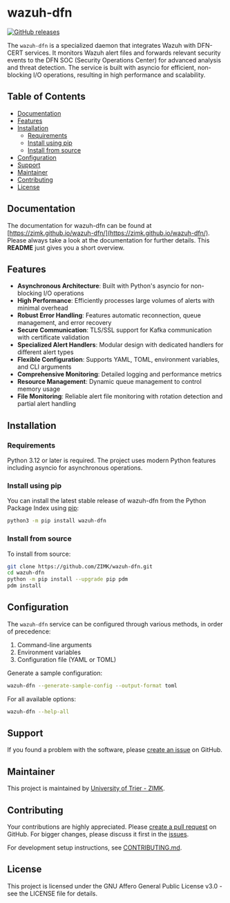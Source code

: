 # wazuh-dfn <!-- omit in toc -->

[![GitHub releases](https://img.shields.io/github/release-pre/ZIMK/wazuh-dfn.svg)](https://github.com/ZIMK/wazuh-dfn/releases)

The `wazuh-dfn` is a specialized daemon that integrates Wazuh with DFN-CERT services. It monitors Wazuh alert files and forwards relevant security events to the DFN SOC (Security Operations Center) for advanced analysis and threat detection. The service is built with asyncio for efficient, non-blocking I/O operations, resulting in high performance and scalability.

## Table of Contents <!-- omit in toc -->

- [Documentation](#documentation)
- [Features](#features)
- [Installation](#installation)
  - [Requirements](#requirements)
  - [Install using pip](#install-using-pip)
  - [Install from source](#install-from-source)
- [Configuration](#configuration)
- [Support](#support)
- [Maintainer](#maintainer)
- [Contributing](#contributing)
- [License](#license)

## Documentation

The documentation for wazuh-dfn can be found at
[https://zimk.github.io/wazuh-dfn/](https://zimk.github.io/wazuh-dfn/).
Please always take a look at the documentation for further details. This
**README** just gives you a short overview.

## Features

- **Asynchronous Architecture**: Built with Python's asyncio for non-blocking I/O operations
- **High Performance**: Efficiently processes large volumes of alerts with minimal overhead
- **Robust Error Handling**: Features automatic reconnection, queue management, and error recovery
- **Secure Communication**: TLS/SSL support for Kafka communication with certificate validation
- **Specialized Alert Handlers**: Modular design with dedicated handlers for different alert types
- **Flexible Configuration**: Supports YAML, TOML, environment variables, and CLI arguments
- **Comprehensive Monitoring**: Detailed logging and performance metrics
- **Resource Management**: Dynamic queue management to control memory usage
- **File Monitoring**: Reliable alert file monitoring with rotation detection and partial alert handling

## Installation

### Requirements

Python 3.12 or later is required. The project uses modern Python features including asyncio for asynchronous operations.

### Install using pip

You can install the latest stable release of wazuh-dfn from the Python Package
Index using [pip](https://pip.pypa.io/):

```bash
python3 -m pip install wazuh-dfn
```

### Install from source

To install from source:

```bash
git clone https://github.com/ZIMK/wazuh-dfn.git
cd wazuh-dfn
python -m pip install --upgrade pip pdm
pdm install
```

## Configuration

The `wazuh-dfn` service can be configured through various methods, in order of precedence:

1. Command-line arguments
2. Environment variables
3. Configuration file (YAML or TOML)

Generate a sample configuration:

```bash
wazuh-dfn --generate-sample-config --output-format toml
```

For all available options:

```bash
wazuh-dfn --help-all
```

## Support
If you found a problem with the software, please
[create an issue](https://github.com/ZIMK/wazuh-dfn/issues)
on GitHub.

## Maintainer

This project is maintained by [University of Trier - ZIMK](http://zimk.uni-trier.de/).

## Contributing

Your contributions are highly appreciated. Please
[create a pull request](https://github.com/ZIMK/wazuh-dfn/pulls) on GitHub.
For bigger changes, please discuss it first in the
[issues](https://github.com/ZIMK/wazuh-dfn/issues).

For development setup instructions, see [CONTRIBUTING.md](CONTRIBUTING.md).

## License

This project is licensed under the GNU Affero General Public License v3.0 - see the LICENSE file for details.
